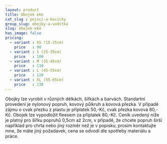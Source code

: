 ```yaml
---
layout: product
title: Obojek eko
cat_slug : pejsci-a-kocicky
group_slug: obojky-a-voditka
slug: obojek-eko
has_image: false
pricing:
  - variant : XS (15-25cm)
    price   : 90
  - variant : S (25-35cm)
    price   : 100
  - variant : M (35-45cm)
    price   : 110
  - variant : L (45-55cm)
    price   : 120
  - variant : XL (55-65cm)
    price   : 130
---
```


Obojky lze vyrobit v různých délkách, šířkách a barvách. Standartní provedení je nylonový popruh, kovový půlkruh a kovová přezka. V případě zájmu o cvak přezku z plastu je příplatek 50,-Kč, cvak přezka kovová 80,-Kč. Obojek lze vypodložit fleesem za příplatek 80,-Kč. Ceník uvedený níže je platný pro šířku popruhů 0,5cm až 2cm, v případě, že chcete popruh širší například pro chrta nebo jiný rozměr než je v popisku, prosím kontaktujte mne, že máte jiný požadavek, cena se odvodí dle spotřeby materiálu a práce.

